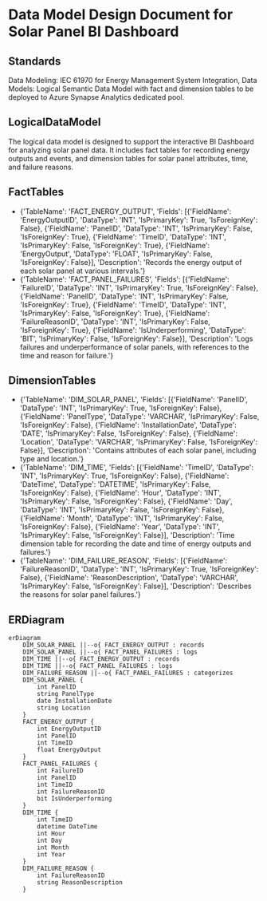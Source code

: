 # Data Model Design Document for Solar Panel BI Dashboard

## Standards

Data Modeling: IEC 61970 for Energy Management System Integration, Data Models: Logical Semantic Data Model with fact and dimension tables to be deployed to Azure Synapse Analytics dedicated pool.

## LogicalDataModel

The logical data model is designed to support the interactive BI Dashboard for analyzing solar panel data. It includes fact tables for recording energy outputs and events, and dimension tables for solar panel attributes, time, and failure reasons.

## FactTables

- {'TableName': 'FACT_ENERGY_OUTPUT', 'Fields': [{'FieldName': 'EnergyOutputID', 'DataType': 'INT', 'IsPrimaryKey': True, 'IsForeignKey': False}, {'FieldName': 'PanelID', 'DataType': 'INT', 'IsPrimaryKey': False, 'IsForeignKey': True}, {'FieldName': 'TimeID', 'DataType': 'INT', 'IsPrimaryKey': False, 'IsForeignKey': True}, {'FieldName': 'EnergyOutput', 'DataType': 'FLOAT', 'IsPrimaryKey': False, 'IsForeignKey': False}], 'Description': 'Records the energy output of each solar panel at various intervals.'}
- {'TableName': 'FACT_PANEL_FAILURES', 'Fields': [{'FieldName': 'FailureID', 'DataType': 'INT', 'IsPrimaryKey': True, 'IsForeignKey': False}, {'FieldName': 'PanelID', 'DataType': 'INT', 'IsPrimaryKey': False, 'IsForeignKey': True}, {'FieldName': 'TimeID', 'DataType': 'INT', 'IsPrimaryKey': False, 'IsForeignKey': True}, {'FieldName': 'FailureReasonID', 'DataType': 'INT', 'IsPrimaryKey': False, 'IsForeignKey': True}, {'FieldName': 'IsUnderperforming', 'DataType': 'BIT', 'IsPrimaryKey': False, 'IsForeignKey': False}], 'Description': 'Logs failures and underperformance of solar panels, with references to the time and reason for failure.'}

## DimensionTables

- {'TableName': 'DIM_SOLAR_PANEL', 'Fields': [{'FieldName': 'PanelID', 'DataType': 'INT', 'IsPrimaryKey': True, 'IsForeignKey': False}, {'FieldName': 'PanelType', 'DataType': 'VARCHAR', 'IsPrimaryKey': False, 'IsForeignKey': False}, {'FieldName': 'InstallationDate', 'DataType': 'DATE', 'IsPrimaryKey': False, 'IsForeignKey': False}, {'FieldName': 'Location', 'DataType': 'VARCHAR', 'IsPrimaryKey': False, 'IsForeignKey': False}], 'Description': 'Contains attributes of each solar panel, including type and location.'}
- {'TableName': 'DIM_TIME', 'Fields': [{'FieldName': 'TimeID', 'DataType': 'INT', 'IsPrimaryKey': True, 'IsForeignKey': False}, {'FieldName': 'DateTime', 'DataType': 'DATETIME', 'IsPrimaryKey': False, 'IsForeignKey': False}, {'FieldName': 'Hour', 'DataType': 'INT', 'IsPrimaryKey': False, 'IsForeignKey': False}, {'FieldName': 'Day', 'DataType': 'INT', 'IsPrimaryKey': False, 'IsForeignKey': False}, {'FieldName': 'Month', 'DataType': 'INT', 'IsPrimaryKey': False, 'IsForeignKey': False}, {'FieldName': 'Year', 'DataType': 'INT', 'IsPrimaryKey': False, 'IsForeignKey': False}], 'Description': 'Time dimension table for recording the date and time of energy outputs and failures.'}
- {'TableName': 'DIM_FAILURE_REASON', 'Fields': [{'FieldName': 'FailureReasonID', 'DataType': 'INT', 'IsPrimaryKey': True, 'IsForeignKey': False}, {'FieldName': 'ReasonDescription', 'DataType': 'VARCHAR', 'IsPrimaryKey': False, 'IsForeignKey': False}], 'Description': 'Describes the reasons for solar panel failures.'}

## ERDiagram


```mermaid
erDiagram
    DIM_SOLAR_PANEL ||--o{ FACT_ENERGY_OUTPUT : records
    DIM_SOLAR_PANEL ||--o{ FACT_PANEL_FAILURES : logs
    DIM_TIME ||--o{ FACT_ENERGY_OUTPUT : records
    DIM_TIME ||--o{ FACT_PANEL_FAILURES : logs
    DIM_FAILURE_REASON ||--o{ FACT_PANEL_FAILURES : categorizes
    DIM_SOLAR_PANEL {
        int PanelID
        string PanelType
        date InstallationDate
        string Location
    }
    FACT_ENERGY_OUTPUT {
        int EnergyOutputID
        int PanelID
        int TimeID
        float EnergyOutput
    }
    FACT_PANEL_FAILURES {
        int FailureID
        int PanelID
        int TimeID
        int FailureReasonID
        bit IsUnderperforming
    }
    DIM_TIME {
        int TimeID
        datetime DateTime
        int Hour
        int Day
        int Month
        int Year
    }
    DIM_FAILURE_REASON {
        int FailureReasonID
        string ReasonDescription
    }
```
            

